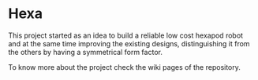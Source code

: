 # Hexa

This project started as an idea to build a reliable low cost hexapod robot and at the same time improving the existing designs, distinguishing it from the others by having a symmetrical form factor.

To know more about the project check the wiki pages of the repository.
